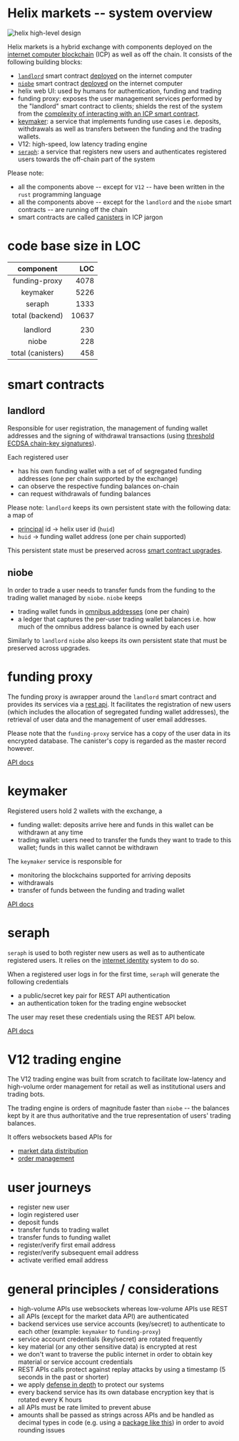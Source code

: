 # Helix markets -- system overview

![helix high-level design](docs/images/helix-design.png)

Helix markets is a hybrid exchange with components deployed on the [internet computer blockchain](https://internetcomputer.org/) (ICP) as well as off the chain. It consists of the following building blocks:

- [`landlord`](https://matrix.fandom.com/wiki/The_Landlord) smart contract [deployed](https://a4gq6-oaaaa-aaaab-qaa4q-cai.raw.ic0.app/?id=ox6gn-2aaaa-aaaag-qb45a-cai) on the internet computer
- [`niobe`](https://matrix.fandom.com/wiki/Niobe) smart contract [deployed](https://a4gq6-oaaaa-aaaab-qaa4q-cai.raw.ic0.app/?id=hbslw-tiaaa-aaaag-qb5oq-cai) on the internet computer
- helix web UI: used by humans for authentication, funding and trading
- funding proxy: exposes the user management services performed by the "landlord" smart contract to clients; shields the rest of the system from the [complexity of interacting with an ICP smart contract](https://internetcomputer.org/docs/current/references/ic-interface-spec/#http-call-overview).
- [keymaker](https://matrix.fandom.com/wiki/The_Keymaker): a service that implements funding use cases i.e. deposits, withdrawals as well as transfers between the funding and the trading wallets.
- V12: high-speed, low latency trading engine
- [`seraph`](https://matrix.fandom.com/wiki/Seraph): a service that registers new users and authenticates registered users towards the off-chain part of the system

Please note:
- all the components above -- except for `V12` -- have been written in the `rust` programming language
- all the components above -- except for the `landlord` and the `niobe` smart contracts -- are running off the chain
- smart contracts are called [canisters](https://internetcomputer.org/docs/current/concepts/canisters-code) in ICP jargon

# code base size in LOC
|component          | LOC   |
|:-----------------:|------:|
|funding-proxy      | 4078  |
|keymaker           | 5226  |
|seraph             | 1333  |
|total (backend)    |10637  |
|                   |       |
|landlord           | 230   |
|niobe              | 228   |
|total (canisters)  | 458   |

# smart contracts

## landlord
Responsible for user registration, the management of funding wallet addresses and the signing of withdrawal transactions (using [threshold ECDSA chain-key signatures](https://internetcomputer.org/docs/current/developer-docs/integrations/t-ecdsa)).

Each registered user
- has his own funding wallet with a set of of segregated funding addresses (one per chain supported by the exchange)
- can observe the respective funding balances on-chain
- can request withdrawals of funding balances

Please note: `landlord` keeps its own persistent state with the following data: a map of
- [principal](https://support.dfinity.org/hc/en-us/articles/7365913875988-What-is-a-principal-) id -> helix user id (`huid`)
- `huid` -> funding wallet address (one per chain supported)

This persistent state must be preserved across [smart contract upgrades](https://internetcomputer.org/docs/current/developer-docs/security/rust-canister-development-security-best-practices#consider-using-stable-memory-version-it-test-it).

## niobe
In order to trade a user needs to transfer funds from the funding to the trading wallet managed by `niobe`. `niobe` keeps
- trading wallet funds in [omnibus addresses](https://www.investopedia.com/terms/o/omnibusaccount.asp) (one per chain)
- a ledger that captures the per-user trading wallet balances i.e. how much of the omnibus address balance is owned by each user

Similarly to `landlord` `niobe` also keeps its own persistent state that must be preserved across upgrades.

# funding proxy

The funding proxy is awrapper around the `landlord` smart contract and provides its services via a [rest api](https://app.swaggerhub.com/apis/MUHAREM_2/funding-proxy_api/).
It facilitates the registration of new users (which includes the allocation of segregated funding wallet addresses), the retrieval of user data and the management of user email addresses.

Please note that the `funding-proxy` service has a copy of the user data in its encrypted database. The canister's copy is regarded as the master record however.

[API docs](https://app.swaggerhub.com/apis/MUHAREM_2/funding-proxy_api/)

# keymaker

Registered users hold 2 wallets with the exchange, a
- funding wallet: deposits arrive here and funds in this wallet can be withdrawn at any time
- trading wallet: users need to transfer the funds they want to trade to this wallet; funds in this wallet cannot be withdrawn

The `keymaker` service is responsible for
- monitoring the blockchains supported for arriving deposits
- withdrawals
- transfer of funds between the funding and trading wallet

[API docs](https://app.swaggerhub.com/apis/MUHAREM_2/keymaker-fund_api/)

# seraph

`seraph` is used to both register new users as well as to authenticate registered users. It relies on the [internet identity](https://internetcomputer.org/internet-identity) system to do so.

When a registered user logs in for the first time, `seraph` will generate the following credentials
- a public/secret key pair for REST API authentication
- an authentication token for the trading engine websocket

The user may reset these credentials using the REST API below.

[API docs](https://app.swaggerhub.com/apis/Helix-Markets/seraph/)

# V12 trading engine

The V12 trading engine was built from scratch to facilitate low-latency and high-volume order management for retail as well as institutional users and trading bots.

The trading engine is orders of magnitude faster than `niobe` -- the balances kept by it are thus authoritative and the true representation of users' trading balances.

It offers websockets based APIs for
- [market data distribution](https://helix-ex.github.io/apidocs/docs/market-data/#market-data-api)
- [order management](https://helix-ex.github.io/apidocs/docs/order-management/#order-management-api)

# user journeys
- register new user
- login registered user
- deposit funds
- transfer funds to trading wallet
- transfer funds to funding wallet
- register/verify first email address
- register/verify subsequent email address
- activate verified email address

# general principles / considerations

* high-volume APIs use websockets whereas low-volume APIs use REST
* all APIs (except for the market data API) are authenticated
* backend services use service accounts (key/secret) to authenticate to each other (example: `keymaker` to `funding-proxy`)
* service account credentials (key/secret) are rotated frequently
* key material (or any other sensitive data) is encrypted at rest
* we don't want to traverse the public internet in order to obtain key material or service account credentials
* REST APIs calls protect against replay attacks by using a timestamp (5 seconds in the past or shorter)
* we apply [defense in depth](https://en.wikipedia.org/wiki/Defense_in_depth_(computing)) to protect our systems
* every backend service has its own database encryption key that is rotated every K hours
* all APIs must be rate limited to prevent abuse
* amounts shall be passed as strings across APIs and be handled as decimal types in code (e.g. using a [package like this](https://docs.rs/bigdecimal/latest/bigdecimal/)) in order to avoid rounding issues
